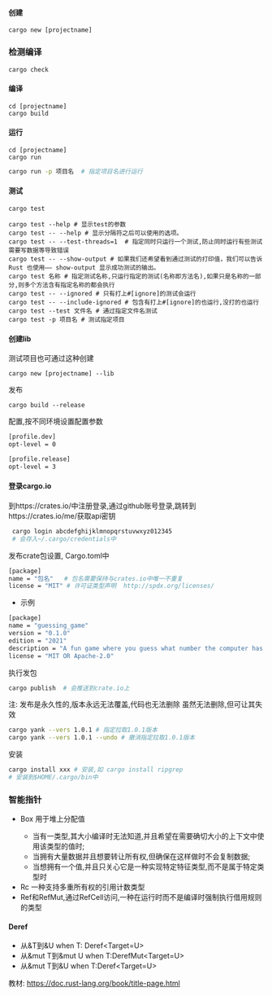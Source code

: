 #### 创建
```shell
cargo new [projectname]
```

### 检测编译
```shell
cargo check
```

#### 编译
```shell
cd [projectname]
cargo build
```

#### 运行
```shell
cd [projectname]
cargo run
```
```bash
cargo run -p 项目名  # 指定项目名进行运行
```
#### 测试
```shell
cargo test

cargo test --help # 显示test的参数
cargo test -- --help # 显示分隔符之后可以使用的选项。
cargo test -- --test-threads=1  # 指定同时只运行一个测试,防止同时运行有些测试需要写数据等导致错误
cargo test -- --show-output # 如果我们还希望看到通过测试的打印值，我们可以告诉 Rust 也使用—— show-output 显示成功测试的输出。
cargo test 名称 # 指定测试名称,只运行指定的测试(名称即方法名),如果只是名称的一部分,则多个方法含有指定名称的都会执行
cargo test -- --ignored # 只有打上#[ignore]的测试会运行
cargo test -- --include-ignored # 包含有打上#[ignore]的也运行,没打的也运行
cargo test --test 文件名 # 通过指定文件名测试
cargo test -p 项目名 # 测试指定项目
```
#### 创建lib
测试项目也可通过这种创建
```shell
cargo new [projectname] --lib
```
发布
```shell
cargo build --release
```
配置,按不同环境设置配置参数
```xml
[profile.dev]
opt-level = 0

[profile.release]
opt-level = 3
```
#### 登录cargo.io
到https://crates.io/中注册登录,通过github账号登录,跳转到https://crates.io/me/获取api密钥
```bash
 cargo login abcdefghijklmnopqrstuvwxyz012345
 # 会存入~/.cargo/credentials中
```
发布crate包设置, Cargo.toml中
```bash
[package]
name = "包名"   # 包名需要保持与crates.io中唯一不重复
license = "MIT" # 许可证类型声明  http://spdx.org/licenses/
```
* 示例
```bash
[package]
name = "guessing_game"
version = "0.1.0"
edition = "2021"
description = "A fun game where you guess what number the computer has chosen."
license = "MIT OR Apache-2.0"
```
执行发包
```bash
cargo publish  # 会推送到crate.io上
```
注: 发布是永久性的,版本永远无法覆盖,代码也无法删除
虽然无法删除,但可让其失效
```bash
cargo yank --vers 1.0.1 # 指定拉取1.0.1版本
cargo yank --vers 1.0.1 --undo # 撤消指定拉取1.0.1版本
```
安装
```bash
cargo install xxx # 安装,如 cargo install ripgrep
# 安装到$HOME/.cargo/bin中
```
### 智能指针
* Box<T> 用于堆上分配值
	* 当有一类型,其大小编译时无法知道,并且希望在需要确切大小的上下文中使用该类型的值时;
	* 当拥有大量数据并且想要转让所有权,但确保在这样做时不会复制数据;
	* 当想拥有一个值,并且只关心它是一种实现特定特征类型,而不是属于特定类型时
* Rc<T> 一种支持多重所有权的引用计数类型
* Ref<T>和RefMut<T>,通过RefCell<T>访问,一种在运行时而不是编译时强制执行借用规则的类型
#### Deref
* 从&T到&U when T: Deref<Target=U>
* 从&mut T到&mut U when T:DerefMut<Target=U>
* 从&mut T到&U when T:Deref<Target=U>


教材: https://doc.rust-lang.org/book/title-page.html
